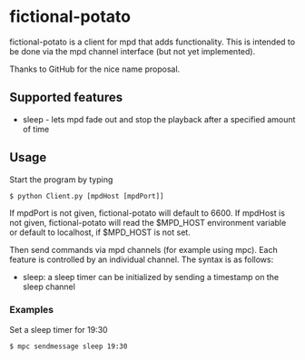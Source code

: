 # fictional-potato

fictional-potato is a client for mpd that adds functionality. This is intended to be done via the mpd channel interface (but not yet implemented).

Thanks to GitHub for the nice name proposal.

## Supported features

* sleep - lets mpd fade out and stop the playback after a specified amount of time

## Usage

Start the program by typing

    $ python Client.py [mpdHost [mpdPort]]

If mpdPort is not given, fictional-potato will default to 6600. If mpdHost is not given, fictional-potato will read the $MPD_HOST environment variable or default to localhost, if $MPD_HOST is not set.

Then send commands via mpd channels (for example using mpc). Each feature is controlled by an individual channel.
The syntax is as follows:

* sleep: a sleep timer can be initialized by sending a timestamp on the sleep channel

### Examples

Set a sleep timer for 19:30
    
    $ mpc sendmessage sleep 19:30
  
